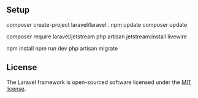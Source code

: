 ## Setup
composer create-project laravel/laravel .
npm update
composer update

composer require laravel/jetstream
php artisan jetstream:install livewire

npm install
npm run dev
php artisan migrate


## License

The Laravel framework is open-sourced software licensed under the [MIT license](https://opensource.org/licenses/MIT).

